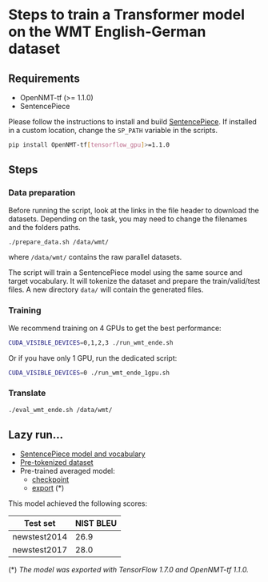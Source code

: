 # Steps to train a Transformer model on the WMT English-German dataset

## Requirements

* OpenNMT-tf (>= 1.1.0)
* SentencePiece

Please follow the instructions to install and build [SentencePiece](https://github.com/google/sentencepiece). If installed in a custom location, change the `SP_PATH` variable in the scripts.

```bash
pip install OpenNMT-tf[tensorflow_gpu]>=1.1.0
```

## Steps

### Data preparation

Before running the script, look at the links in the file header to download the datasets. Depending on the task, you may need to change the filenames and the folders paths.

```bash
./prepare_data.sh /data/wmt/
```

where `/data/wmt/` contains the raw parallel datasets.

The script will train a SentencePiece model using the same source and target vocabulary. It will tokenize the dataset and prepare the train/valid/test files. A new directory `data/` will contain the generated files.

### Training

We recommend training on 4 GPUs to get the best performance:

```bash
CUDA_VISIBLE_DEVICES=0,1,2,3 ./run_wmt_ende.sh
```

Or if you have only 1 GPU, run the dedicated script:

```bash
CUDA_VISIBLE_DEVICES=0 ./run_wmt_ende_1gpu.sh
```

### Translate

```bash
./eval_wmt_ende.sh /data/wmt/
```

## Lazy run...

* [SentencePiece model and vocabulary](https://s3.amazonaws.com/opennmt-trainingdata/wmt_ende_sp_model.tar.gz)
* [Pre-tokenized dataset](https://s3.amazonaws.com/opennmt-trainingdata/wmt_ende_sp.tar.gz)
* Pre-trained averaged model:
  * [checkpoint](https://s3.amazonaws.com/opennmt-models/averaged-ende-ckpt500k.tar.gz)
  * [export](https://s3.amazonaws.com/opennmt-models/averaged-ende-export500k.tar.gz) (*)

This model achieved the following scores:

| Test set | NIST BLEU |
| --- | --- |
| newstest2014 | 26.9 |
| newstest2017 | 28.0 |

(*) *The model was exported with TensorFlow 1.7.0 and OpenNMT-tf 1.1.0.*
